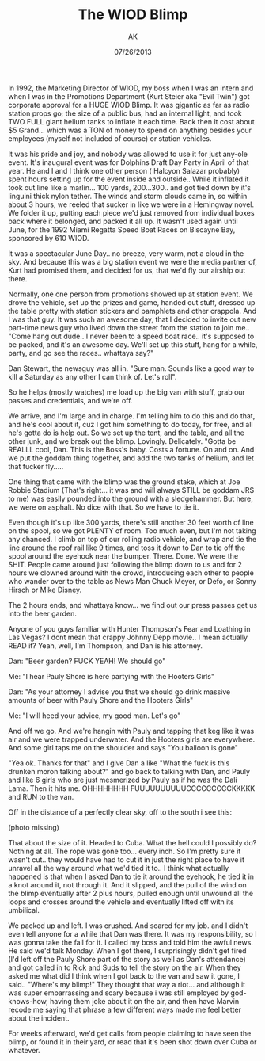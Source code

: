 ﻿---
author: AK
date: 07/26/2013
description: What happened to the WIOD Blimp?
title: The WIOD Blimp
---

In 1992, the Marketing Director of WIOD, my boss when I was an intern and when I was in the Promotions Department (Kurt Steier aka "Evil Twin") got corporate approval for a HUGE WIOD Blimp. It was gigantic as far as radio station props go; the size of a public bus, had an internal light, and took TWO FULL giant helium tanks to inflate it each time. Back then it cost about $5 Grand... which was a TON of money to spend on anything besides your employees (myself not included of course) or station vehicles.

It was his pride and joy, and nobody was allowed to use it for just any-ole event. It's inaugural event was for Dolphins Draft Day Party in April of that year. He and I and I think one other person ( Halcyon Salazar probably) spent hours setting up for the event inside and outside.. While it inflated it took out line like a marlin... 100 yards, 200...300.. and got tied down by it's linguini thick nylon tether. The winds and storm clouds came in, so within about 3 hours, we reeled that sucker in like we were in a Hemingway novel. We folder it up, putting each piece we'd just removed from individual boxes back where it belonged, and packed it all up. It wasn't used again until June, for the 1992 Miami Regatta Speed Boat Races on Biscayne Bay, sponsored by 610 WIOD.

It was a spectacular June Day.. no breeze, very warm, not a cloud in the sky. And because this was a big station event we were the media partner of, Kurt had promised them, and decided for us, that we'd fly our airship out there.

Normally, one one person from promotions showed up at station event. We drove the vehicle, set up the prizes and game, handed out stuff, dressed up the table pretty with station stickers and pamphlets and other crappola. And I was that guy. It was such an awesome day, that I decided to invite out new part-time news guy who lived down the street from the station to join me.. "Come hang out dude.. I never been to a speed boat race.. it's supposed to be packed, and it's an awesome day. We'll set up this stuff, hang for a while, party, and go see the races.. whattaya say?"

Dan Stewart, the newsguy was all in. "Sure man. Sounds like a good way to kill a Saturday as any other I can think of. Let's roll".

So he helps (mostly watches) me load up the big van with stuff, grab our passes and credentials, and we're off.

We arrive, and I'm large and in charge. I'm telling him to do this and do that, and he's cool about it, cuz I got him something to do today, for free, and all he's gotta do is help out. So we set up the tent, and the table, and all the other junk, and we break out the blimp. Lovingly. Delicately. "Gotta be REALLL cool, Dan. This is the Boss's baby. Costs a fortune. On and on. And we put the goddam thing together, and add the two tanks of helium, and let that fucker fly.....

One thing that came with the blimp was the ground stake, which at Joe Robbie Stadium (That's right... it was and will always STILL be goddam JRS to me) was easily pounded into the ground with a sledgehammer. But here, we were on asphalt. No dice with that. So we have to tie it.

Even though it's up like 300 yards, there's still another 30 feet worth of line on the spool, so we got PLENTY of room. Too much even, but I'm not taking any chanced. I climb on top of our rolling radio vehicle, and wrap and tie the line around the roof rail like 9 times, and toss it down to Dan to tie off the spool around the eyehook near the bumper. There. Done. We were the SHIT. People came around just following the blimp down to us and for 2 hours we clowned around with the crowd, introducing each other to people who wander over to the table as News Man Chuck Meyer, or Defo, or Sonny Hirsch or Mike Disney.

The 2 hours ends, and whattaya know... we find out our press passes get us into the beer garden.

Anyone of you guys familiar with Hunter Thompson's Fear and Loathing in Las Vegas? I dont mean that crappy Johnny Depp movie.. I mean actually READ it? Yeah, well, I'm Thompson, and Dan is his attorney.

Dan: "Beer garden? FUCK YEAH! We should go"

Me: "I hear Pauly Shore is here partying with the Hooters Girls"

Dan: "As your attorney I advise you that we should go drink massive amounts of beer with Pauly Shore and the Hooters Girls"

Me: "I will heed your advice, my good man. Let's go"

And off we go. And we're hangin with Pauly and tapping that keg like it was air and we were trapped underwater. And the Hooters girls are everywhere. And some girl taps me on the shoulder and says "You balloon is gone"

"Yea ok. Thanks for that" and I give Dan a like "What the fuck is this drunken moron talking about?" and go back to talking with Dan, and Pauly and like 6 girls who are just mesmerized by Pauly as if he was the Dali Lama. Then it hits me. OHHHHHHHH FUUUUUUUUUUCCCCCCCCCKKKKK and RUN to the van.

Off in the distance of a perfectly clear sky, off to the south i see this:

(photo missing)

That about the size of it. Headed to Cuba. What the hell could I possibly do? Nothing at all. The rope was gone too... every inch. So I'm pretty sure it wasn't cut.. they would have had to cut it in just the right place to have it unravel all the way around what we'd tied it to.. I think what actually happened is that when I asked Dan to tie it around the eyehook, he tied it in a knot around it, not through it. And it slipped, and the pull of the wind on the blimp eventually after 2 plus hours, pulled enough until unwound all the loops and crosses around the vehicle and eventually lifted off with its umbilical.

We packed up and left. I was crushed. And scared for my job. and I didn't even tell anyone for a while that Dan was there. It was my responsibility, so I was gonna take the fall for it. I called my boss and told him the awful news. He said we'd talk Monday. When I got there, I surprisingly didn't get fired (I'd left off the Pauly Shore part of the story as well as Dan's attendance) and got called in to Rick and Suds to tell the story on the air. When they asked me what did I think when I got back to the van and saw it gone, I said.. "Where's my blimp!" They thought that way a riot... and although it was super embarrassing and scary because i was still employed by god-knows-how, having them joke about it on the air, and then have Marvin recode me saying that phrase a few different ways made me feel better about the incident.

For weeks afterward, we'd get calls from people claiming to have seen the blimp, or found it in their yard, or read that it's been shot down over Cuba or whatever.
